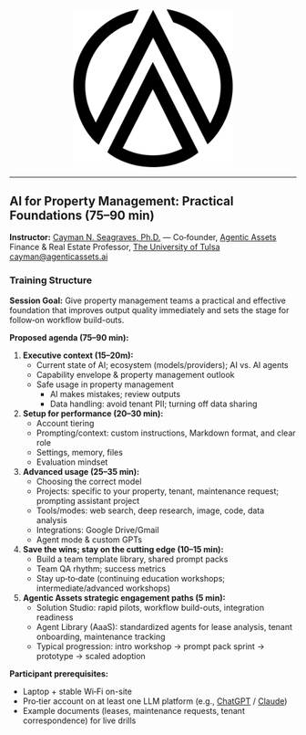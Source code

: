 <div class="title-block">
  <p align="center">
    <a href="https://www.agenticassets.ai/" target="_blank">
      <img src="https://raw.githubusercontent.com/agenticassets/AI-Workshops---Agentic-Assets/main/Images/Agentic-Assets/AA_Logo_SVG_and_PNG/AA_Logo.png" alt="Agentic Assets logo" width="280" />
    </a>
  </p>
  <hr class="section-divider" />
  
</div>

## AI for Property Management: Practical Foundations (75–90 min)

<div class="meta">
  <span class="meta-label"><strong>Instructor:</strong></span>
  <span class="meta-content"><a href="https://www.caymanseagraves.com/">Cayman N. Seagraves, Ph.D.</a> — Co‑founder, <a href="https://www.agenticassets.ai/">Agentic Assets</a></span>
  <span class="meta-label"></span>
  <span class="meta-content">Finance & Real Estate Professor, <a href="https://utulsa.edu/news/seagraves-leads-national-charge-in-ai-powered-real-estate-innovation/">The University of Tulsa</a></span>
  <span class="meta-label"></span>
  <span class="meta-content"><a href="mailto:cayman@agenticassets.ai">cayman@agenticassets.ai</a></span>
</div>

### Training Structure

**Session Goal:**
Give property management teams a practical and effective foundation that improves output quality immediately and sets the stage for follow‑on workflow build-outs.

**Proposed agenda (75–90 min):**
1) **Executive context (15–20m):**
   - Current state of AI; ecosystem (models/providers); AI vs. AI agents
   - Capability envelope & property management outlook
   - Safe usage in property management
     - AI makes mistakes; review outputs
     - Data handling: avoid tenant PII; turning off data sharing
2) **Setup for performance (20–30 min):**
   - Account tiering
   - Prompting/context: custom instructions, Markdown format, and clear role
   - Settings, memory, files
   - Evaluation mindset
3) **Advanced usage (25–35 min):**
   - Choosing the correct model
   - Projects: specific to your property, tenant, maintenance request; prompting assistant project
   - Tools/modes: web search, deep research, image, code, data analysis
   - Integrations: Google Drive/Gmail
   - Agent mode & custom GPTs
4) **Save the wins; stay on the cutting edge (10–15 min):**
   - Build a team template library, shared prompt packs
   - Team QA rhythm; success metrics
   - Stay up‑to‑date (continuing education workshops; intermediate/advanced workshops)
5) **Agentic Assets strategic engagement paths (5 min):**
   - Solution Studio: rapid pilots, workflow build-outs, integration readiness
   - Agent Library (AaaS): standardized agents for lease analysis, tenant onboarding, maintenance tracking
   - Typical progression: intro workshop → prompt pack sprint → prototype → scaled adoption

**Participant prerequisites:**
- Laptop + stable Wi‑Fi on-site
- Pro‑tier account on at least one LLM platform (e.g., [ChatGPT](https://chatgpt.com/) / [Claude](https://claude.ai/))
- Example documents (leases, maintenance requests, tenant correspondence) for live drills

<!--
**Pricing:**
- On-site: $995
-->
